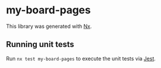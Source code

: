 # my-board-pages

This library was generated with [Nx](https://nx.dev).

## Running unit tests

Run `nx test my-board-pages` to execute the unit tests via [Jest](https://jestjs.io).

